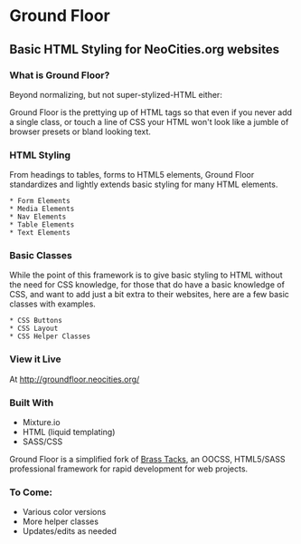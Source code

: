 # Ground Floor
## Basic HTML Styling for NeoCities.org websites

### What is Ground Floor?

Beyond normalizing, but not super-stylized-HTML either:

Ground Floor is the prettying up of HTML tags so that even if you never add a single class, or touch a line of CSS your HTML won't look like a jumble of browser presets or bland looking text.


### HTML Styling

From headings to tables, forms to HTML5 elements, Ground Floor standardizes and lightly extends basic styling for many HTML elements.

    * Form Elements
    * Media Elements
    * Nav Elements
    * Table Elements
    * Text Elements

### Basic Classes

While the point of this framework is to give basic styling to HTML without the need for CSS knowledge, for those that do have a basic knowledge of CSS, and want to add just a bit extra to their websites, here are a few basic classes with examples.

    * CSS Buttons
    * CSS Layout
    * CSS Helper Classes

### View it Live

At <a href="http://groundfloor.neocities.org/" title="Live example of Ground Floor w/code snippets">http://groundfloor.neocities.org/</a>

### Built With
* Mixture.io
* HTML (liquid templating)
* SASS/CSS

Ground Floor is a simplified fork of <a href="https://github.com/bleachedgraphics/Brass-Tacks">Brass Tacks</a>, an OOCSS, HTML5/SASS professional framework for rapid development for web projects.

### To Come:

* Various color versions
* More helper classes
* Updates/edits as needed

